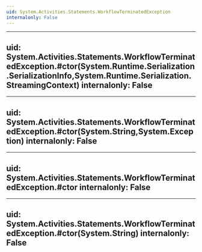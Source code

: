 ```yaml
---
uid: System.Activities.Statements.WorkflowTerminatedException
internalonly: False
---
```


---
uid: System.Activities.Statements.WorkflowTerminatedException.#ctor(System.Runtime.Serialization.SerializationInfo,System.Runtime.Serialization.StreamingContext)
internalonly: False
---

---
uid: System.Activities.Statements.WorkflowTerminatedException.#ctor(System.String,System.Exception)
internalonly: False
---

---
uid: System.Activities.Statements.WorkflowTerminatedException.#ctor
internalonly: False
---

---
uid: System.Activities.Statements.WorkflowTerminatedException.#ctor(System.String)
internalonly: False
---
